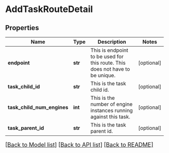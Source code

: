 # AddTaskRouteDetail

## Properties
Name | Type | Description | Notes
------------ | ------------- | ------------- | -------------
**endpoint** | **str** | This is endpoint to be used for this route.  This does not have to be unique. | [optional] 
**task_child_id** | **str** | This is the task child id. | [optional] 
**task_child_num_engines** | **int** | This is the number of engine instances running against this task. | [optional] 
**task_parent_id** | **str** | This is the task parent id. | [optional] 

[[Back to Model list]](../README.md#documentation-for-models) [[Back to API list]](../README.md#documentation-for-api-endpoints) [[Back to README]](../README.md)

<style>
     p, ul, ol, li { font-size: 18px !important;}
</style>


